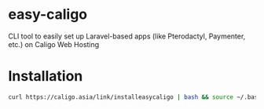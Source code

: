 # easy-caligo
CLI tool to easily set up Laravel-based apps (like Pterodactyl, Paymenter, etc.) on Caligo Web Hosting

# Installation
```bash
curl https://caligo.asia/link/installeasycaligo | bash && source ~/.bashrc
```
